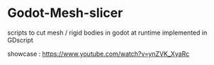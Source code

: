# Godot-Mesh-slicer
scripts to cut mesh / rigid bodies in godot at runtime implemented in GDscript


showcase : https://www.youtube.com/watch?v=ynZVK_XyaRc
